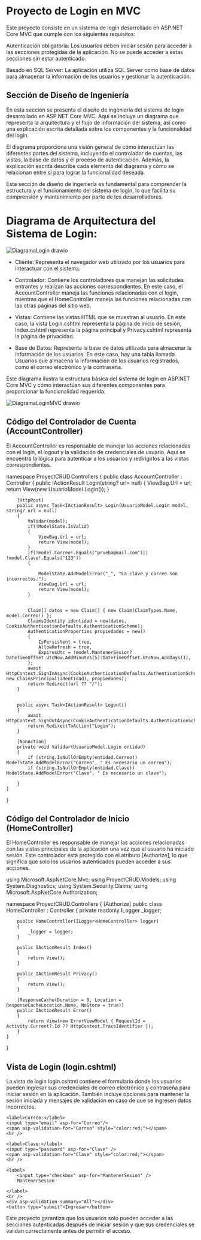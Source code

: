 # Proyecto de Login en MVC
Este proyecto consiste en un sistema de login desarrollado en ASP.NET Core MVC que cumple con los siguientes requisitos:

Autenticación obligatoria: Los usuarios deben iniciar sesión para acceder a las secciones protegidas de la aplicación. No se puede acceder a estas secciones sin estar autenticado.

Basado en SQL Server: La aplicación utiliza SQL Server como base de datos para almacenar la información de los usuarios y gestionar la autenticación.

## Sección de Diseño de Ingeniería
En esta sección se presenta el diseño de ingeniería del sistema de login desarrollado en ASP.NET Core MVC. Aquí se incluye un diagrama que representa la arquitectura y el flujo de información del sistema, así como una explicación escrita detallada sobre los componentes y la funcionalidad del login.

El diagrama proporciona una visión general de cómo interactúan las diferentes partes del sistema, incluyendo el controlador de cuentas, las vistas, la base de datos y el proceso de autenticación. Además, la explicación escrita describe cada elemento del diagrama y cómo se relacionan entre sí para lograr la funcionalidad deseada.

Esta sección de diseño de ingeniería es fundamental para comprender la estructura y el funcionamiento del sistema de login, lo que facilita su comprensión y mantenimiento por parte de los desarrolladores.

# Diagrama de Arquitectura del Sistema de Login:

![DiagramaLogin drawio](https://github.com/Ji07y/Login/assets/85076732/a711c50d-8fd7-4e0a-8a78-ab470f84fd7f)


* Cliente: Representa el navegador web utilizado por los usuarios para interactuar con el sistema.

* Controlador: Contiene los controladores que manejan las solicitudes entrantes y realizan las acciones correspondientes. En este caso, el AccountController maneja las funciones relacionadas con el login, mientras que el HomeController maneja las funciones relacionadas con las otras páginas del sitio web.

* Vistas: Contiene las vistas HTML que se muestran al usuario. En este caso, la vista Login.cshtml representa la página de inicio de sesión, Index.cshtml representa la página principal y Privacy.cshtml representa la página de privacidad.

* Base de Datos: Representa la base de datos utilizada para almacenar la información de los usuarios. En este caso, hay una tabla llamada Usuarios que almacena la información de los usuarios registrados, como el correo electrónico y la contraseña.

Este diagrama ilustra la estructura básica del sistema de login en ASP.NET Core MVC y cómo interactúan sus diferentes componentes para proporcionar la funcionalidad requerida.

![DiagramaLoginMVC drawio](https://github.com/Ji07y/Login/assets/85076732/3ed56e1d-d53f-46da-9e22-7a8f828a85e9)



## Código del Controlador de Cuenta (AccountController)
El AccountController es responsable de manejar las acciones relacionadas con el login, el logout y la validación de credenciales de usuario. Aquí se encuentra la lógica para autenticar a los usuarios y redirigirlos a las vistas correspondientes.

namespace ProyectCRUD.Controllers
{
    public class AccountController : Controller
    {
        public IActionResult Login(string? url= null)
        {
            ViewBag.Url = url;
            return View(new UsuarioModel.Login());
        }


        [HttpPost]
        public async Task<IActionResult> Login(UsuarioModel.Login model, string? url = null)
        {
            Validar(model);
            if(!ModelState.IsValid)
            {
                ViewBag.Url = url;
                return View(model);
            }
            if(!model.Correo!.Equals("prueba@mail.com")|| !model.Clave!.Equals("123"))
            {
                
                ModelState.AddModelError("_", "La clave y correo son incorrectos.");
                ViewBag.Url = url;
                return View(model);
            }
            

            Claim[] datos = new Claim[] { new Claim(ClaimTypes.Name, model.Correo!) };
            ClaimsIdentity identidad = new(datos, CookieAuthenticationDefaults.AuthenticationScheme);
            AuthenticationProperties propiedades = new()
            {
                IsPersistent = true,
                AllowRefresh = true,
                ExpiresUtc = !model.MantenerSesion? DateTimeOffset.UtcNow.AddMinutes(5):DateTimeOffset.UtcNow.AddDays(1),
            };
            await HttpContext.SignInAsync(CookieAuthenticationDefaults.AuthenticationScheme, new ClaimsPrincipal(identidad), propiedades);
            return Redirect(url ?? "/");
        }


        public async Task<IActionResult> Logout()
        {
            await HttpContext.SignOutAsync(CookieAuthenticationDefaults.AuthenticationScheme);
            return RedirectToAction("Login");
        }
        
        [NonAction]
        private void Validar(UsuarioModel.Login entidad)
        {
            if (string.IsNullOrEmpty(entidad.Correo)) ModelState.AddModelError("Correo", " Es necesario un correo");
            if (string.IsNullOrEmpty(entidad.Clave)) ModelState.AddModelError("Clave", " Es necesario un clave");
           
        }
    }
}
## Código del Controlador de Inicio (HomeController)
El HomeController es responsable de manejar las acciones relacionadas con las vistas principales de la aplicación una vez que el usuario ha iniciado sesión. Este controlador está protegido con el atributo [Authorize], lo que significa que solo los usuarios autenticados pueden acceder a sus acciones.

using Microsoft.AspNetCore.Mvc;
using ProyectCRUD.Models;
using System.Diagnostics;
using System.Security.Claims;
using Microsoft.AspNetCore.Authorization;

namespace ProyectCRUD.Controllers
{
    [Authorize]
    public class HomeController : Controller
    {
        private readonly ILogger<HomeController> _logger;

        public HomeController(ILogger<HomeController> logger)
        {
            _logger = logger;
        }

        public IActionResult Index()
        {
            return View();
        }
        
        public IActionResult Privacy()
        {
            return View();
        }

        [ResponseCache(Duration = 0, Location = ResponseCacheLocation.None, NoStore = true)]
        public IActionResult Error()
        {
            return View(new ErrorViewModel { RequestId = Activity.Current?.Id ?? HttpContext.TraceIdentifier });
        }
    }
}
## Vista de Login (login.cshtml)
La vista de login login.cshtml contiene el formulario donde los usuarios pueden ingresar sus credenciales de correo electrónico y contraseña para iniciar sesión en la aplicación. También incluye opciones para mantener la sesión iniciada y mensajes de validación en caso de que se ingresen datos incorrectos.
 
     

    <label>Correo:</label>
    <input type="email" asp-for="Correo"/>
    <span asp-validation-for="Correo" style="color:red;"></span>
    <br />

    <label>Clave:</label>
    <input type="password" asp-for="Clave" />
    <span asp-validation-for="Clave" style="color:red;"></span>
    <br />

    <label>
        <input type="checkbox" asp-for="MantenerSesion" />
        MantenerSesion
 
    </label>
    <br />
    <div asp-validation-summary="All"></div>
    <button type="submit">Ingresar</button>
    
</form>

Este proyecto garantiza que los usuarios solo pueden acceder a las secciones autenticadas después de iniciar sesión y que sus credenciales se validan correctamente antes de permitir el acceso.
